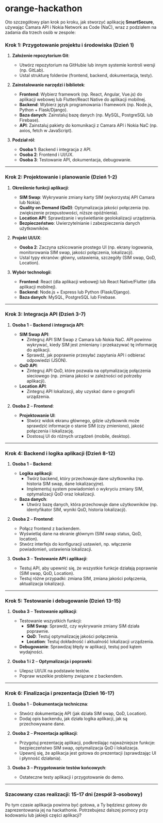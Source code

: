 # orange-hackathon
Oto szczegółowy plan krok po kroku, jak stworzyć aplikację **SmartSecure**, używając Camara API i Nokia Network as Code (NaC), wraz z podziałem na zadania dla trzech osób w zespole:

### **Krok 1: Przygotowanie projektu i środowiska (Dzień 1)**
1. **Założenie repozytorium Git**:
   - Utwórz repozytorium na GitHubie lub innym systemie kontroli wersji (np. GitLab).
   - Ustal strukturę folderów (frontend, backend, dokumentacja, testy).

2. **Zainstalowanie narzędzi i bibliotek**:
   - **Frontend**: Wybierz framework (np. React, Angular, Vue.js) do aplikacji webowej lub Flutter/React Native do aplikacji mobilnej.
   - **Backend**: Wybierz język programowania i framework (np. Node.js, Python + Flask/Django).
   - **Baza danych**: Zainstaluj bazę danych (np. MySQL, PostgreSQL lub Firebase).
   - **API**: Zainstaluj pakiety do komunikacji z Camara API i Nokia NaC (np. axios, fetch w JavaScript).

3. **Podział ról**:
   - **Osoba 1**: Backend i integracja z API.
   - **Osoba 2**: Frontend i UI/UX.
   - **Osoba 3**: Testowanie API, dokumentacja, debugowanie.

---

### **Krok 2: Projektowanie i planowanie (Dzień 1-2)**
1. **Określenie funkcji aplikacji**:
   - **SIM Swap**: Wykrywanie zmiany karty SIM (wykorzystaj API Camara lub Nokia).
   - **Quality on Demand (QoD)**: Optymalizacja jakości połączenia (np. zwiększenie przepustowości, niższe opóźnienia).
   - **Location API**: Sprawdzanie i wyświetlanie geolokalizacji urządzenia.
   - **Bezpieczeństwo**: Uwierzytelnianie i zabezpieczenia danych użytkowników.

2. **Projekt UI/UX**:
   - **Osoba 2**: Zaczyna szkicowanie prostego UI (np. ekrany logowania, monitorowania SIM swap, jakości połączenia, lokalizacji).
   - Ustal typy ekranów: główny, ustawienia, szczegóły (SIM swap, QoD, Location).

3. **Wybór technologii**:
   - **Frontend**: React (dla aplikacji webowej) lub React Native/Flutter (dla aplikacji mobilnej).
   - **Backend**: Node.js + Express lub Python (Flask/Django).
   - **Baza danych**: MySQL, PostgreSQL lub Firebase.

---

### **Krok 3: Integracja API (Dzień 3-7)**
1. **Osoba 1** – **Backend i integracja API**:
   - **SIM Swap API**:
     - Zintegruj API SIM Swap z Camara lub Nokia NaC. API powinno wykrywać, kiedy SIM jest zmieniany i przekazywać tę informację do aplikacji.
     - Sprawdź, jak poprawnie przesyłać zapytania API i odbierać odpowiedzi (JSON).
   - **QoD API**:
     - Zintegruj API QoD, które pozwala na optymalizację połączenia sieciowego (np. zmiana jakości w zależności od potrzeby aplikacji).
   - **Location API**:
     - Zintegruj API lokalizacji, aby uzyskać dane o geografii urządzenia.

2. **Osoba 2** – **Frontend**:
   - **Projektowanie UI**:
     - Stwórz widok ekranu głównego, gdzie użytkownik może sprawdzić informacje o stanie SIM (czy zmieniono), jakość połączenia i lokalizację.
     - Dostosuj UI do różnych urządzeń (mobile, desktop).

---

### **Krok 4: Backend i logika aplikacji (Dzień 8-12)**
1. **Osoba 1** – **Backend**:
   - **Logika aplikacji**:
     - Twórz backend, który przechowuje dane użytkownika (np. historia SIM swap, dane lokalizacyjne).
     - Implementuj system powiadomień o wykryciu zmiany SIM, optymalizacji QoD oraz lokalizacji.
   - **Baza danych**:
     - Utwórz bazę danych, która przechowuje dane użytkowników (np. identyfikator SIM, wyniki QoD, historia lokalizacji).

2. **Osoba 2** – **Frontend**:
   - Połącz frontend z backendem.
   - Wyświetlaj dane na ekranie głównym (SIM swap status, QoD, location).
   - Stwórz interfejs do konfiguracji ustawień, np. włączenie powiadomień, ustawienia lokalizacji.

3. **Osoba 3** – **Testowanie API i aplikacji**:
   - Testuj API, aby upewnić się, że wszystkie funkcje działają poprawnie (SIM swap, QoD, Location).
   - Testuj różne przypadki: zmiana SIM, zmiana jakości połączenia, aktualizacja lokalizacji.

---

### **Krok 5: Testowanie i debugowanie (Dzień 13-15)**
1. **Osoba 3** – **Testowanie aplikacji**:
   - Testowanie wszystkich funkcji:
     - **SIM Swap**: Sprawdź, czy wykrywanie zmiany SIM działa poprawnie.
     - **QoD**: Testuj optymalizację jakości połączenia.
     - **Location**: Testuj dokładność i aktualność lokalizacji urządzenia.
   - **Debugowanie**: Sprawdzaj błędy w aplikacji, testuj pod kątem wydajności.

2. **Osoba 1 i 2** – **Optymalizacja i poprawki**:
   - Ulepsz UI/UX na podstawie testów.
   - Popraw wszelkie problemy związane z backendem.

---

### **Krok 6: Finalizacja i prezentacja (Dzień 16-17)**
1. **Osoba 1** – **Dokumentacja techniczna**:
   - Stwórz dokumentację API (jak działa SIM swap, QoD, Location).
   - Dodaj opis backendu, jak działa logika aplikacji, jak są przechowywane dane.

2. **Osoba 2** – **Prezentacja aplikacji**:
   - Przygotuj prezentację aplikacji, podkreślając najważniejsze funkcje: bezpieczeństwo SIM swap, optymalizacja QoD i lokalizacja.
   - Upewnij się, że aplikacja jest gotowa do prezentacji (sprawdzając UI i płynność działania).

3. **Osoba 3** – **Przygotowanie testów końcowych**:
   - Ostateczne testy aplikacji i przygotowanie do demo.

---

### **Szacowany czas realizacji**: **15-17 dni** (zespół 3-osobowy)

Po tym czasie aplikacja powinna być gotowa, a Ty będziesz gotowy do zaprezentowania jej na hackathonie. Potrzebujesz dalszej pomocy przy kodowaniu lub jakiejś części aplikacji?
